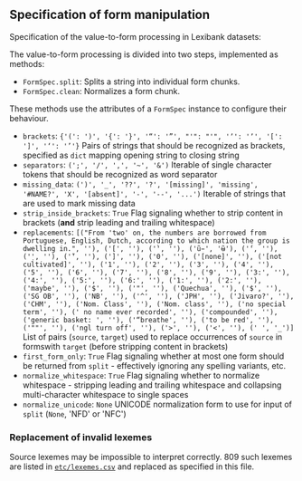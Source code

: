 ## Specification of form manipulation


Specification of the value-to-form processing in Lexibank datasets:

The value-to-form processing is divided into two steps, implemented as methods:
- `FormSpec.split`: Splits a string into individual form chunks.
- `FormSpec.clean`: Normalizes a form chunk.

These methods use the attributes of a `FormSpec` instance to configure their behaviour.

- `brackets`: `{'(': ')', '{': '}', '“': '”', "'": "'", 'ʼ': 'ʼ', '[': ']', '‘': '’'}`
  Pairs of strings that should be recognized as brackets, specified as `dict` mapping opening string to closing string
- `separators`: `(';', '/', ',', '~', '&')`
  Iterable of single character tokens that should be recognized as word separator
- `missing_data`: `(')', '_', '??', '?', '[missing]', 'missing', '#NAME?', 'X', '[absent]', '-', '--', '...')`
  Iterable of strings that are used to mark missing data
- `strip_inside_brackets`: `True`
  Flag signaling whether to strip content in brackets (**and** strip leading and trailing whitespace)
- `replacements`: `[("From 'two' on, the numbers are borrowed from Portuguese, English, Dutch, according to which nation the group is dwelling in.", ''), ('[', ''), ('̀', ''), ('ũ̵', 'ʉ̃'), ('́', ''), ('̣', ''), ('̃', ''), (']', ''), ('0', ''), ('[none]', ''), ('[not cultivated]', ''), ('1', ''), ('2', ''), ('3', ''), ('4', ''), ('5', ''), ('6', ''), ('7', ''), ('8', ''), ('9', ''), ('3:', ''), ('4:', ''), ('5:', ''), ('6:', ''), ('1:', ''), ('2:', ''), ('maybe', ''), ('$', ''), ('"', ''), ('Quechua', ''), ('$', ''), ('SG OB', ''), ('NB', ''), ('^', ''), ('JPH', ''), ('Jivaro?', ''), ('CHM', ''), ('Nom. Class', ''), ('Nom. class', ''), ('no special term', ''), (' no name ever recorded', ''), ('compounded', ''), ('generic basket: ', ''), ('“breathe', ''), ('to be red', ''), ('""', ''), ('ngl turn off', ''), ('>', ''), ('<', ''), (' ', '_')]`
  List of pairs (`source`, `target`) used to replace occurrences of `source` in formswith `target` (before stripping content in brackets)
- `first_form_only`: `True`
  Flag signaling whether at most one form should be returned from `split` - effectively ignoring any spelling variants, etc.
- `normalize_whitespace`: `True`
  Flag signaling whether to normalize whitespace - stripping leading and trailing whitespace and collapsing multi-character whitespace to single spaces
- `normalize_unicode`: `None`
  UNICODE normalization form to use for input of `split` (`None`, 'NFD' or 'NFC')

### Replacement of invalid lexemes

Source lexemes may be impossible to interpret correctly. 809 such lexemes are listed
in [`etc/lexemes.csv`](etc/lexemes.csv) and replaced as specified in this file.
